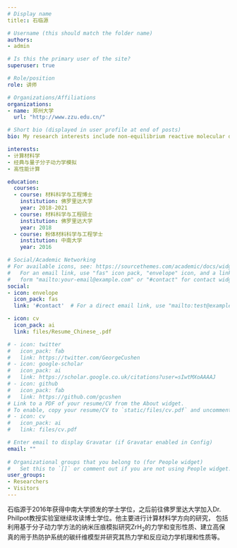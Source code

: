 ```yaml
---
# Display name
title:: 石临源

# Username (this should match the folder name)
authors:
- admin

# Is this the primary user of the site?
superuser: true

# Role/position
role: 讲师

# Organizations/Affiliations
organizations:
- name: 郑州大学
  url: "http://www.zzu.edu.cn/"

# Short bio (displayed in user profile at end of posts)
bio: My research interests include non-equilibrium reactive molecular dynamics simulation and first principles computation.

interests:
- 计算材料学
- 经典与量子分子动力学模拟
- 高性能计算

education:
  courses:
  - course: 材料科学与工程博士
    institution: 佛罗里达大学
    year: 2018-2021
  - course: 材料科学与工程硕士
    institution: 佛罗里达大学
    year: 2018
  - course: 粉体材料科学与工程学士
    institution: 中南大学
    year: 2016

# Social/Academic Networking
# For available icons, see: https://sourcethemes.com/academic/docs/widgets/#icons
#   For an email link, use "fas" icon pack, "envelope" icon, and a link in the
#   form "mailto:your-email@example.com" or "#contact" for contact widget.
social:
- icon: envelope
  icon_pack: fas
  link: '#contact'  # For a direct email link, use "mailto:test@example.org".

- icon: cv
  icon_pack: ai
  link: files/Resume_Chinese_.pdf

# - icon: twitter
#   icon_pack: fab
#   link: https://twitter.com/GeorgeCushen
# - icon: google-scholar
#   icon_pack: ai
#   link: https://scholar.google.co.uk/citations?user=sIwtMXoAAAAJ
# - icon: github
#   icon_pack: fab
#   link: https://github.com/gcushen
# Link to a PDF of your resume/CV from the About widget.
# To enable, copy your resume/CV to `static/files/cv.pdf` and uncomment the lines below.  
# - icon: cv
#   icon_pack: ai
#   link: files/cv.pdf

# Enter email to display Gravatar (if Gravatar enabled in Config)
email: ""
  
# Organizational groups that you belong to (for People widget)
#   Set this to `[]` or comment out if you are not using People widget.  
user_groups:
- Researchers
- Visitors
---
```


石临源于2016年获得中南大学颁发的学士学位，之后前往佛罗里达大学加入Dr. Phillpot教授实验室继续攻读博士学位。他主要进行计算材料学方向的研究， 包括利用基于分子动力学方法的纳米压痕模拟研究ZrH<sub>2</sub>的力学和变形性质、建立高保真的用于热防护系统的碳纤维模型并研究其热力学和反应动力学机理和性质等。
